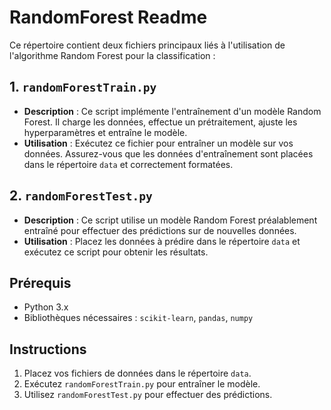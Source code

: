 # RandomForest Readme

Ce répertoire contient deux fichiers principaux liés à l'utilisation de l'algorithme Random Forest pour la classification :

## 1. `randomForestTrain.py`
- **Description** : Ce script implémente l'entraînement d'un modèle Random Forest. Il charge les données, effectue un prétraitement, ajuste les hyperparamètres et entraîne le modèle.
- **Utilisation** : Exécutez ce fichier pour entraîner un modèle sur vos données. Assurez-vous que les données d'entraînement sont placées dans le répertoire `data` et correctement formatées.

## 2. `randomForestTest.py`
- **Description** : Ce script utilise un modèle Random Forest préalablement entraîné pour effectuer des prédictions sur de nouvelles données.
- **Utilisation** : Placez les données à prédire dans le répertoire `data` et exécutez ce script pour obtenir les résultats.

## Prérequis
- Python 3.x
- Bibliothèques nécessaires : `scikit-learn`, `pandas`, `numpy`

## Instructions
1. Placez vos fichiers de données dans le répertoire `data`.
2. Exécutez `randomForestTrain.py` pour entraîner le modèle.
3. Utilisez `randomForestTest.py` pour effectuer des prédictions.

